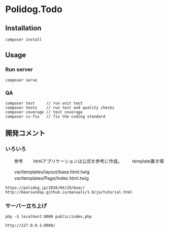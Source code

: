 # Polidog.Todo

## Installation

    composer install

## Usage

### Run server

    composer serve

### QA

    composer test     // run unit test
    composer tests    // run test and quality checks
    composer coverage // test coverage
    composer cs-fix   // fix the coding standard




## 開発コメント

### いろいろ
　　参考
　　htmlアプリケーションは公式を参考に作成。
　　template置き場

　　var/templates/layout/base.html.twig
　　var/templates/Page/Index.html.twig

    https://polidog.jp/2016/04/29/bear/
    http://bearsunday.github.io/manuals/1.0/ja/tutorial.html

### サーバー立ち上げ
    php -S localhost:8080 public/index.php

    http://127.0.0.1:8080/
